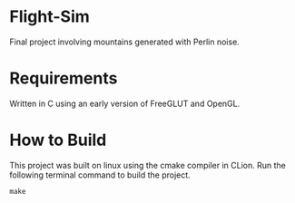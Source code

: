 # Flight-Sim
Final project involving mountains generated with Perlin noise. 

# Requirements
Written in C using an early version of FreeGLUT and OpenGL.

# How to Build
This project was built on linux using the cmake compiler in CLion.
Run the following terminal command to build the project. 
```
make
```
